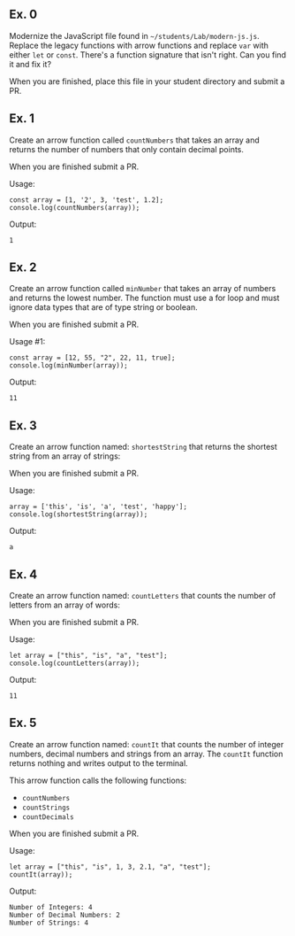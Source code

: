## Ex. 0
Modernize the JavaScript file found in `~/students/Lab/modern-js.js`.  Replace the legacy functions with arrow functions and replace `var` with either `let` or `const`.  There's a function signature that isn't right. Can you find it and fix it?

When you are finished, place this file in your student directory and submit a PR.

## Ex. 1
Create an arrow function called `countNumbers` that takes an array and
returns the number of numbers that only contain decimal points.

When you are finished submit a PR.

Usage:
```
const array = [1, '2', 3, 'test', 1.2];
console.log(countNumbers(array));
```

Output:
```
1
```

## Ex. 2
Create an arrow function called `minNumber` that takes an array of numbers and
returns the lowest number.  The function must use a for loop and must ignore data types that are of type string or boolean.

When you are finished submit a PR.

Usage #1:
```
const array = [12, 55, "2", 22, 11, true];
console.log(minNumber(array));
```

Output:
```
11
```

## Ex. 3
Create an arrow function named: `shortestString` that returns the shortest string from an array of strings:

When you are finished submit a PR.

Usage:
```
array = ['this', 'is', 'a', 'test', 'happy'];
console.log(shortestString(array));
```

Output:
```
a
```

## Ex. 4
Create an arrow function named: `countLetters` that counts the number of letters from an array of words:

When you are finished submit a PR.

Usage:
```
let array = ["this", "is", "a", "test"];
console.log(countLetters(array));
```

Output:
```
11
```

## Ex. 5
Create an arrow function named: `countIt` that counts the number of integer numbers, decimal numbers and strings from an array.  The `countIt` function returns nothing and writes output to the terminal.

This arrow function calls the following functions:
  - `countNumbers`
  - `countStrings`
  - `countDecimals`

When you are finished submit a PR.

Usage:
```
let array = ["this", "is", 1, 3, 2.1, "a", "test"];
countIt(array));
```

Output:
```
Number of Integers: 4
Number of Decimal Numbers: 2
Number of Strings: 4 
```